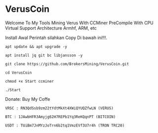# VerusCoin
Welcome To My Tools Mining Verus With CCMiner PreCompile With CPU Virtual Support Architecture Armhf, ARM, etc


Install Awal Perintah silahkan Copy Di bawah ini!!!.

```
apt update && apt upgrade -y
```

```
apt install jq git bc libjansson -y
```

```
git clone https://github.com/BrokersMining/VerusCoin.git
```

```
cd VerusCoin
```

```
chmod +x Start ccminer
```

```
./Start
```

Donate:
Buy My Coffe
```
VRSC : RN3QdSsb9zm22tYdtMkXt4XWiQYUQZfwLN (VERUS)

BTC : 1JAwbHFR3Amyjg62H7REPb1Yq3ReKQqnPT (BITCOIN)

USDT : TUiBm7JnMYzJoTrn6b2tq1VmzEVf3U7r4h (TRON TRC20)
```
